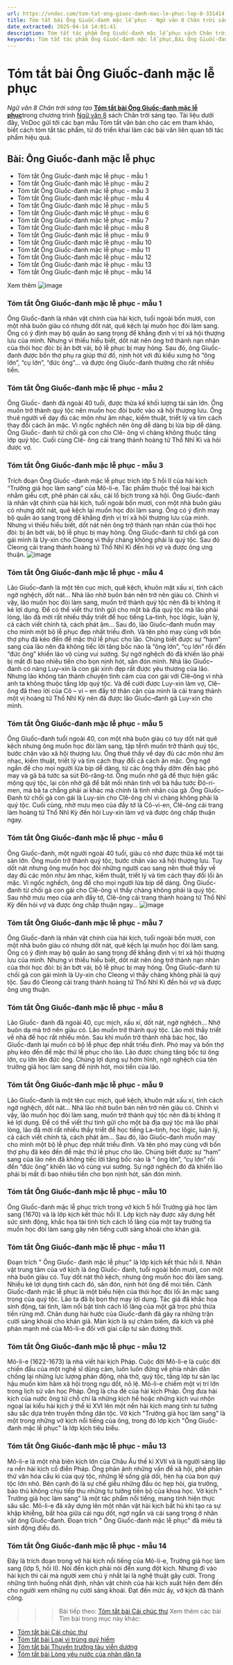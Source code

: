 ```yaml
---
url: https://vndoc.com/tom-tat-ong-giuoc-danh-mac-le-phuc-lop-8-331414
title: Tóm tắt bài Ông Giuốc-đanh mặc lễ phục - Ngữ văn 8 Chân trời sáng tạo - VnDoc.com
date_extracted: 2025-04-14 14:01:41
description: Tóm tắt tác phẩm Ông Giuốc-đanh mặc lễ phục sách Chân trời sáng tạo giúp quý thầy cô giáo và các bạn học sinh có thêm tài liệu tham khảo.
keywords: Tóm tắt tác phẩm Ông Giuốc-đanh mặc lễ phục,Bài Ông Giuốc-đanh mặc lễ phục,tóm tắt Ông Giuốc-đanh mặc lễ phục,Tóm tắt văn bản Ông Giuốc-đanh mặc lễ phục,học tốt ngữ văn lớp 8,ngữ văn 8,ngữ văn 8 Chân trời sáng tạo,ngữ văn lớp 8,văn 8 Chân trời sáng tạo,tóm tắt ngữ văn 8 CTST
---
```


# Tóm tắt bài Ông Giuốc-đanh mặc lễ phục
 _Ngữ văn 8 Chân trời sáng tạo_
[**Tóm tắt bài Ông Giuốc-đanh mặc lễ phục**](<https://vndoc.com/tom-tat-ong-giuoc-danh-mac-le-phuc-lop-8-331414>)trong chương trình [Ngữ văn 8](<https://vndoc.com/ngu-van-lop8>) sách Chân trời sáng tạo. Tài liệu dưới đây, VnDoc gửi tới các bạn mẫu Tóm tắt văn bản cho các em tham khảo, biết cách tóm tắt tác phẩm, từ đó triển khai làm các bài văn liên quan tới tác phẩm hiệu quả.
## **Bài: Ông Giuốc-đanh mặc lễ phục**
  * Tóm tắt Ông Giuốc-đanh mặc lễ phục - mẫu 1
  * Tóm tắt Ông Giuốc-đanh mặc lễ phục - mẫu 2
  * Tóm tắt Ông Giuốc-đanh mặc lễ phục - mẫu 3
  * Tóm tắt Ông Giuốc-đanh mặc lễ phục - mẫu 4
  * Tóm tắt Ông Giuốc-đanh mặc lễ phục - mẫu 5
  * Tóm tắt Ông Giuốc-đanh mặc lễ phục - mẫu 6
  * Tóm tắt Ông Giuốc-đanh mặc lễ phục - mẫu 7
  * Tóm tắt Ông Giuốc-đanh mặc lễ phục - mẫu 8
  * Tóm tắt Ông Giuốc-đanh mặc lễ phục - mẫu 9
  * Tóm tắt Ông Giuốc-đanh mặc lễ phục - mẫu 10
  * Tóm tắt Ông Giuốc-đanh mặc lễ phục - mẫu 11
  * Tóm tắt Ông Giuốc-đanh mặc lễ phục - mẫu 12
  * Tóm tắt Ông Giuốc-đanh mặc lễ phục - mẫu 13
  * Tóm tắt Ông Giuốc-đanh mặc lễ phục - mẫu 14

Xem thêm
![image](https://i.vdoc.vn/data/image/2024/11/13/e34-1689819737.png)
### **Tóm tắt Ông Giuốc-đanh mặc lễ phục - mẫu 1**
Ông Giuốc-đanh là nhân vật chính của hài kịch, tuổi ngoài bốn mươi, con một nhà buôn giàu có nhưng dốt nát, quê kệch lại muốn học đòi làm sang. Ông có ý định may bộ quần áo sang trọng để khẳng định vị trí xã hội thượng lưu của mình. Nhưng vì thiếu hiểu biết, dốt nát nên ông trở thành nạn nhân của thói học đòi: bị ăn bớt vải, bộ lễ phục bị may hỏng. Sau đó, ông Giuốc-đanh được bốn thợ phụ ra giúp thử đồ, nịnh hót với đủ kiểu xưng hô “ông lớn”, “cụ lớn”, “đức ông”… và được ông Giuốc-đanh thưởng cho rất nhiều tiền.
### **Tóm tắt Ông Giuốc-đanh mặc lễ phục - mẫu 2**
Ông Giuốc- đanh đã ngoài 40 tuổi, được thừa kế khối lượng tài sản lớn. Ông muốn trở thành quý tộc nên muốn học đòi bước vào xã hội thượng lưu. Ông thuê người về dạy đủ các môn như âm nhạc, kiếm thuật, triết lý và tìm cách thay đổi cách ăn mặc. Vì ngốc nghếch nên ông dễ dàng bị lừa bịp dễ dàng. Ông Giuốc- đanh từ chối gả con cho Clê- ông vì chàng không thuộc tầng lớp quý tộc. Cuối cùng Clê- ông cải trang thành hoàng tử Thổ Nhĩ Kì và hỏi được vợ.
### **Tóm tắt Ông Giuốc-đanh mặc lễ phục - mẫu 3**
Trích đoạn Ông Giuốc –đanh mặc lễ phục trích lớp 5 hồi II của hài kịch “Trưởng giả học làm sang” của Mô-li-e. Tác phẩm thuộc thể loại hài kịch nhằm giễu cợt, phê phán cái xấu, cái lố bịch trong xã hội.
Ông Giuốc-đanh là nhân vật chính của hài kịch, tuổi ngoài bốn mươi, con một nhà buôn giàu có nhưng dốt nát, quê kệch lại muốn học đòi làm sang. Ông có ý định may bộ quần áo sang trọng để khẳng định vị trí xã hội thượng lưu của mình. Nhưng vì thiếu hiểu biết, dốt nát nên ông trở thành nạn nhân của thói học đòi: bị ăn bớt vải, bộ lễ phục bị may hỏng. Ông Giuốc-đanh từ chối gả con gái mình là Uy-xin cho Cleong vì thấy chàng không phải là quý tộc. Sau đó Cleong cải trang thành hoàng tử Thổ Nhĩ Kì đến hỏi vợ và được ông ưng thuận.
![image](https://i.vdoc.vn/data/image/2024/11/13/e35-1689819745.png)
### **Tóm tắt Ông Giuốc-đanh mặc lễ phục - mẫu 4**
Lão Giuốc–đanh là một tên cục mịch, quê kệch, khuôn mặt xấu xí, tính cách ngờ nghệch, dốt nát… Nhà lão nhờ buôn bán nên trở nên giàu có. Chính vì vậy, lão muốn học đòi làm sang, muốn trở thành quý tộc nên đã bị không ít kẻ lợi dụng. Để có thể viết thư tình gửi cho một bà địa quý tộc mà lão phải lòng, lão đã mời rất nhiều thầy triết để học tiếng La–tinh, học lôgic, luận lý, cả cách viết chính tả, cách phát âm… Sau đó, lão Giuốc–đanh muốn may cho mình một bộ lễ phục đẹp nhất triều đình.
Và tên phó may cùng với bốn thợ phụ đã kéo đến để mặc thử lễ phục cho lão. Chúng biết được sự “ham” sang của lão nên đã không tiếc lời tâng bốc nào là “ông lớn”, “cụ lớn” rồi đến “đức ông” khiến lão vô cùng vui sướng. Sự ngờ nghệch đó đã khiến lão phải bị mất đi bao nhiêu tiền cho bọn nịnh hót, săn đón mình.
Nhà lão Giuốc–đanh có nàng Luy–xin là con gái xinh đẹp rất được yêu thương của lão. Nhưng lão không tán thành chuyện tình cảm của con gái với Clê–ông vì nhà anh ta không thuộc tầng lớp quý tộc. Và để cưới được Luy–xin làm vợ, Clê–ông đã theo lời của Cô – vi – en đầy tớ thân cận của mình là cải trang thành một vị hoàng tử Thổ Nhĩ Kỳ nên đã được lão Giuốc–đanh gã Luy-xin cho mình.
### **Tóm tắt Ông Giuốc-đanh mặc lễ phục - mẫu 5**
Ông Giuốc–đanh tuổi ngoài 40, con một nhà buôn giàu có tuy dốt nát quê kệch nhưng ông muốn học đòi làm sang, tập tễnh muốn trở thành quý tộc, bước chân vào xã hội thượng lưu. Ông thuê thầy về dạy đủ các môn như âm nhạc, kiếm thuật, triết lý và tìm cách thay đổi cả cách ăn mặc. Ông ngớ ngẩn để cho mọi người lừa bịp dễ dàng, từ các ông thầy dởm đến bác phó may và gã bá tước sa sút Đô-răng-tơ. Ông muốn nhờ gã để thực hiện giấc mộng quý tộc, lại còn nhờ gã để bắt mối nhân tình với bà hầu tước Đô-ri-men, mà bà ta chẳng phải ai khác mà chính là tình nhân của gã .Ông Giuốc–Đanh từ chối gả con gái là Luy-sin cho Clê-ông chỉ vì chàng không phải là quý tộc. Cuối cùng, nhờ mưu mẹo của đầy tớ là Cô-vi-en, Clê-ông cải trang làm hoàng tử Thổ Nhĩ Kỳ đến hỏi Luy-xin làm vợ và được ông chấp thuận ngay.
### **Tóm tắt Ông Giuốc-đanh mặc lễ phục - mẫu 6**
Ông Giuốc-đanh, một người ngoài 40 tuổi, giàu có nhờ được thừa kế một tài sản lớn. Ông muốn trở thành quý tộc, bước chân vào xã hội thượng lưu. Tuy dốt nát nhưng ông muốn học đòi những người cao sang nên thuê thầy về dạy đủ các môn như âm nhạc, kiếm thuật, triết lý và tìm cách thay đổi lối ăn mặc. Vì ngốc nghếch, ông để cho mọi người lừa bịp dễ dàng. Ông Giuốc-đanh từ chối gả con gái cho Clê-ông vì thấy chàng không phải là quý tộc. Sau nhờ mưu mẹo của anh đầy tớ, Clê-ông cải trang thành hoàng tử Thổ Nhĩ Kỳ đến hỏi vợ và được ông chấp thuận ngay…
![image](https://i.vdoc.vn/data/image/2024/11/13/abs-ong-giuoc-danh-mac-le-phuc.png)
### **Tóm tắt Ông Giuốc-đanh mặc lễ phục - mẫu 7**
Ông Giuốc-đanh là nhân vật chính của hài kịch, tuổi ngoài bốn mươi, con một nhà buôn giàu có nhưng dốt nát, quê kệch lại muốn học đòi làm sang. Ông có ý định may bộ quần áo sang trọng để khẳng định vị trí xã hội thượng lưu của mình. Nhưng vì thiếu hiểu biết, dốt nát nên ông trở thành nạn nhân của thói học đòi: bị ăn bớt vải, bộ lễ phục bị may hỏng. Ông Giuốc-đanh từ chối gả con gái mình là Uy-xin cho Cleong vì thấy chàng không phải là quý tộc. Sau đó Cleong cải trang thành hoàng tử Thổ Nhĩ Kì đến hỏi vợ và được ông ưng thuận.
### **Tóm tắt Ông Giuốc-đanh mặc lễ phục - mẫu 8**
Lão Giuốc- đanh đã ngoài 40, cục mịch, xấu xí, dốt nát, ngờ nghệch… Nhờ buôn dạ mà trở nên giàu có. Lão muốn trở thành quý tộc. Lão mời thầy triết về nhà để học rất nhiều môn. Sau khi muốn trở thành nhà bác học, lão Giuốc-đanh lại muốn có bộ lễ phục đẹp nhất triều đình. Phó may và bốn thợ phụ kéo đến để mặc thử lễ phục cho lão. Lão được chúng tâng bốc từ ông lớn, cụ lớn lên đức ông. Chúng lợi dụng sự hợm hĩnh, ngờ nghệch của tên trưởng giả học làm sang để nịnh hót, moi tiền của lão.
### **Tóm tắt Ông Giuốc-đanh mặc lễ phục - mẫu 9**
Lão Giuốc–đanh là một tên cục mịch, quê kệch, khuôn mặt xấu xí, tính cách ngờ nghệch, dốt nát… Nhà lão nhờ buôn bán nên trở nên giàu có. Chính vì vậy, lão muốn học đòi làm sang, muốn trở thành quý tộc nên đã bị không ít kẻ lợi dụng. Để có thể viết thư tình gửi cho một bà địa quý tộc mà lão phải lòng, lão đã mời rất nhiều thầy triết để học tiếng La–tinh, học lôgic, luận lý, cả cách viết chính tả, cách phát âm… Sau đó, lão Giuốc–đanh muốn may cho mình một bộ lễ phục đẹp nhất triều đình. Và tên phó may cùng với bốn thợ phụ đã kéo đến để mặc thử lễ phục cho lão. Chúng biết được sự “ham” sang của lão nên đã không tiếc lời tâng bốc nào là “ ông lớn”, “cụ lớn” rồi đến “đức ông” khiến lão vô cùng vui sướng. Sự ngờ nghệch đó đã khiến lão phải bị mất đi bao nhiêu tiền cho bọn nịnh hót, săn đón mình.
### **Tóm tắt Ông Giuốc-đanh mặc lễ phục - mẫu 10**
Ông Giuốc-đanh mặc lễ phục trích trong vở kịch 5 hồi Trưởng giả học làm sang \(1670\) và là lớp kịch kết thúc hồi II. Lớp kịch này được xây dựng hết sức sinh động, khắc họa tài tình tích cách lố lăng của một tay trưởng tỉa muốn học đòi làm sang gây nên tiếng cười sảng khoái cho khán giả.
### **Tóm tắt Ông Giuốc-đanh mặc lễ phục - mẫu 11**
Đoạn trích " Ông Giuốc- đanh mặc lễ phục" là lớp kịch kết thúc hồi II. Nhân vật trung tâm của vở kịch là ông Giuốc- đanh, tuổi ngoài bốn mươi, con một nhà buôn giàu có. Tuy dốt nát thô kệch, nhưng ông muốn học đòi làm sang. Nhiều kẻ lợi dụng tính cách đó, săn đón, nịnh hót ông để moi tiền. Cảnh Giuốc-đanh mặc lễ phục là một biểu hiện của thói học đòi lối ăn mặc sang trọng của quý tộc. Lão ta đã bị bọn thợ may lợi dụng. Tác giả đã khắc họa sinh động, tài tình, làm nổi bật tính cách lố lăng của một gã trọc phú thừa tiền rửng mỡ. Chân dung hài hước của Giuốc-đanh đã gây ra những trận cười sảng khoái cho khán giả. Màn kịch là sự châm biếm, đả kích và phê phán mạnh mẽ của Mô-li-e đối với giai cấp tư sản đương thời.
### **Tóm tắt Ông Giuốc-đanh mặc lễ phục - mẫu 12**
Mô-li-e \(1622-1673\) là nhà viết hài kịch Pháp. Cuộc đời Mô-li-e là cuộc đời chiến đấu của một nghệ sĩ dũng cảm, luôn luôn đứng về phía nhân dân chống lại những lực lượng phản động, nhà thờ, quý tộc, tầng lớp tư sản lạc hậu muốn kìm hãm xã hội trong ngu dốt, nô lệ. Mô-li-e chiếm một vị trí lớn trong lịch sử văn học Pháp. Ông là cha đẻ của hài kịch Pháp. Ông đưa hài kịch của nước ông từ chỗ chỉ là những kịch hề hoặc những kịch vui nhộn ngoại lai kiểu hài kịch ý thế kỉ XVI lên một nền hài kịch mang tính tư tưởng sâu sắc dựa trên truyền thống dân tộc. Vở kịch "Trưởng giả học làm sang" là một trong những vở kịch nổi tiếng của ông, trong đó lớp kịch "Ông Giuốc-đanh mặc lễ phục" là lớp kịch tiêu biểu.
### **Tóm tắt Ông Giuốc-đanh mặc lễ phục - mẫu 13**
Mô-li-e là một nhà biên kịch lớn của Châu Âu thế kỉ XVII và là người sáng lập ra nền hài kịch cổ điển Pháp. Ông phản ánh những vấn đề xã hội, phê phán thứ văn hóa cầu kì của quý tộc, những lề sống giả dối, hèn hạ của bọn quý tộc lớn nhỏ. Bên cạnh đó là sự chế giễu những đầu óc hẹp hòi, gia trưởng, bảo thủ không chịu tiếp thu những tư tưởng tiến bộ của khoa học. Vở kịch " Trưởng giả học làm sang" là một tác phẩm nổi tiếng, mang tính hiện thực sâu sắc. Mô-li-e đã xây dựng lên một nhân vật hài kịch bất hủ khi tạo ra sự khập khiễng, bất hòa giữa cái ngu dốt, ngớ ngẩn và cái sang trọng ở nhân vật ông Giuốc-đanh. Đoạn trích " Ông Giuốc-đanh mặc lễ phục" đã miêu tả sinh động điều đó.
### **Tóm tắt Ông Giuốc-đanh mặc lễ phục - mẫu 14**
Đây là trích đoạn trong vở hài kịch nổi tiếng của Mô-li-e, Trưởng giả học làm sang \(lớp 5, hồi II\). Nói đến kịch phải nói đến xung đột kịch. Nhưng đi vào hài kịch thì cái mà người xem chú ý nhất lại là nghệ thuật gây cười. Trong những tình huống nhất định, nhân vật chính của hài kịch xuất hiện đem đến cho người xem những nụ cười sảng khoái. Đạt đến mức ấy, vở kịch đã thành công.
>>> Bài tiếp theo: [Tóm tắt bài Cái chúc thư](<https://vndoc.com/tom-tat-bai-cai-chuc-thu-331425>)
Xem thêm các bài Tìm bài trong mục này khác:
  * [Tóm tắt bài Cái chúc thư](</tom-tat-bai-cai-chuc-thu-331425>)
  * [Tóm tắt bài Loại vi trùng quý hiếm](</tom-tat-bai-loai-vi-trung-quy-hiem-331431>)
  * [Tóm tắt bài Thuyền trưởng tàu viễn dương](</tom-tat-bai-thuyen-truong-tau-vien-duong-331433>)
  * [Tóm tắt bài Lòng yêu nước của nhân dân ta](</tom-tat-bai-long-yeu-nuoc-cua-nhan-dan-ta-331434>)

